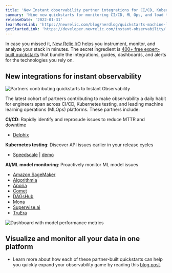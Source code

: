 ```yaml
---
title: 'New Instant observability partner integrations for CI/CD, Kubernetes, and Machine Learning' 
summary: 'Nine new quickstarts for monitoring CI/CD, ML Ops, and load testing' 
releaseDate: '2022-01-31' 
learnMoreLink: 'https://newrelic.com/blog/nerdlog/quickstarts-machine-learning-kubernetes-cicd' 
getStartedLink: 'https://developer.newrelic.com/instant-observability/'
---
```

In case you missed it, [New Relic I/O](https://docs.newrelic.com/whats-new/2021/10/instant-observability-10-13-21) helps you instrument, monitor, and analyze your stack in minutes. The secret ingredient is [400+ free expert-built quickstarts](https://developer.newrelic.com/instant-observability/) that bundle the integrations, guides, dashboards, and alerts for the technologies you rely on. 

## New integrations for instant observability
![Partners contributing quickstarts to Instant Observability](https://newrelic.com/sites/default/files/styles/1920w/public/2021-12/instant-observability-quickstarts-partners-december-2021_0.webp?itok=QoA7ugp0 "Partners contributing quickstarts to Instant Observability")

The latest cohort of partners contributing to make observability a daily habit for engineers span across CI/CD, Kubernetes testing, and leading machine learning operations (MLOps) platforms. These partners include:

**CI/CD**: Rapidly identify and reprosude issues to reduce MTTR and downtime
* [Delphix](https://developer.newrelic.com/instant-observability/delphix/98f77308-4ac3-4c55-bc56-eb9d12f52ab7/)

**Kubernetes testing**: Discover API issues earlier in your release cycles
* [Speedscale](https://developer.newrelic.com/instant-observability/speedscale/c4512294-8f81-4efa-8f28-6c1db28d288c/) | [demo](https://newrelic.com/blog/how-to-relic/speedscale-load-testing-observability#toc-speedscale-quickstart-demo)

**AI/ML model monitoring**: Proactively monitor ML model issues
* [Amazon SageMaker](https://developer.newrelic.com/instant-observability/mlops-sagemaker/cee03961-f9e3-46e1-89fd-70a626cfe8ce/)
* [Algorithmia](https://developer.newrelic.com/instant-observability/mlops-algorithmia/d0e829a6-ede4-4933-9065-9f0c56f8aa7e/)
* [Aporia](https://developer.newrelic.com/instant-observability/mlops-aporia/879a5e0d-eda0-4af9-aa73-08e49a8a46c8/)
* [Comet](https://developer.newrelic.com/instant-observability/mlops-comet/dda42643-7efa-4ae3-8cad-5b4406e874e0/)
* [DAGsHub](https://developer.newrelic.com/instant-observability/mlops-dagshub/7ada1bce-43e4-4e32-a16d-58c71ecffaed/)
* [Mona](https://developer.newrelic.com/instant-observability/mlops-monalabs/99df45ed-c710-4f21-80f8-b519101e0000/)
* [Superwise.ai](https://developer.newrelic.com/instant-observability/superwise-mlops/6c61cb57-c966-4435-b46c-f96b568d9873/)
* [TruEra](https://developer.newrelic.com/instant-observability/truera/81402789-9ae9-4cbd-8686-4d2d4de8951f/)

![Dashboard with model performance metrics](https://newrelic.com/sites/default/files/2021-12/new-relic-one-machine-learning-dashboard-example.png "Dashboard with model performance metrics")

## Visualize and monitor all your data in one platform
* Learn more about how each of these partner-built quickstarts can help you quickly expand your observability game by reading this [blog post](https://newrelic.com/blog/nerdlog/quickstarts-machine-learning-kubernetes-cicd). 

